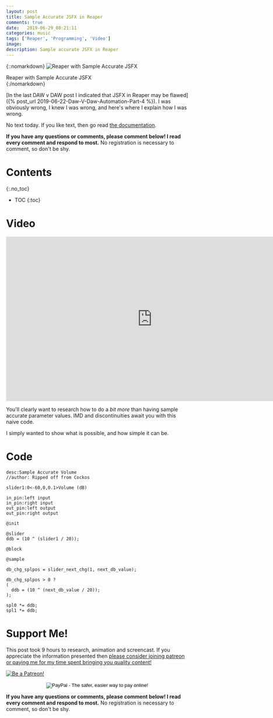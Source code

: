 ```yaml
---
layout: post
title: Sample Accurate JSFX in Reaper
comments: true
date:   2019-06-29_08:21:11 
categories: music
tags: ['Reaper', 'Programming', 'Video']
image:
description: Sample accurate JSFX in Reaper
---
```


{::nomarkdown}
<img src="/assets/Differ/ReaperFix.png" alt="Reaper with Sample Accurate JSFX">
<div class="image-caption">Reaper with Sample Accurate JSFX</div>
{:/nomarkdown}

[In the last DAW v DAW post I indicated that JSFX in Reaper may be flawed]({% post_url 2019-06-22-Daw-V-Daw-Automation-Part-4 %}). I was obviously wrong, I knew I was wrong, and here's where I explain how I was wrong.

No text today. If you like text, then go read [the documentation](https://www.reaper.fm/sdk/js/js.php#js_intro).

<!--more-->

**If you have any questions or comments, please comment below! I read every comment and respond to most.** No registration is necessary to comment, so don't be shy.

# Contents
{:.no_toc}
* TOC
{:toc}

# Video

<iframe width="800" height="450" src="https://www.youtube.com/embed/6Yz2vWxhcbM" frameborder="0" allow="accelerometer; autoplay; encrypted-media; gyroscope; picture-in-picture" allowfullscreen></iframe>

You'll clearly want to research how to do a _bit more_ than having sample accurate parameter values. IMD and discontinuities await you with this naive code.

I simply wanted to show what is possible, and how simple it can be.

# Code

```
desc:Sample Accurate Volume
//author: Ripped off from Cockos

slider1:0<-60,0,0.1>Volume (dB)

in_pin:left input
in_pin:right input
out_pin:left output
out_pin:right output

@init

@slider
ddb = (10 ^ (slider1 / 20));

@block

@sample

db_chg_splpos = slider_next_chg(1, next_db_value);

db_chg_splpos > 0 ? 
(
  ddb = (10 ^ (next_db_value / 20));
);

spl0 *= ddb;
spl1 *= ddb;
```

# Support Me!

This post took 9 hours to research, animation and screencast. If you appreciate the information presented then <a href="/DonateNow/">please consider joining patreon or paying me for my time spent bringing you quality content!</a>

<a href="https://www.patreon.com/bePatron?u=7465992"> <img class="patreon-button" src="/assets/Patreon.png" alt="Be a Patreon!"></a>

<form style="text-align: center;" action="https://www.paypal.com/cgi-bin/webscr" method="post" target="_top">
<input type="hidden" name="cmd" value="_s-xclick">
<input type="hidden" name="hosted_button_id" value="BR247JAZBTUJJ">
<input type="image" src="https://www.paypalobjects.com/en_US/i/btn/btn_donateCC_LG.gif" border="0" name="submit" alt="PayPal - The safer, easier way to pay online!">
<img alt="" border="0" src="https://www.paypalobjects.com/en_US/i/scr/pixel.gif" width="1" height="1">
</form>

**If you have any questions or comments, please comment below! I read every comment and respond to most.** No registration is necessary to comment, so don't be shy.

